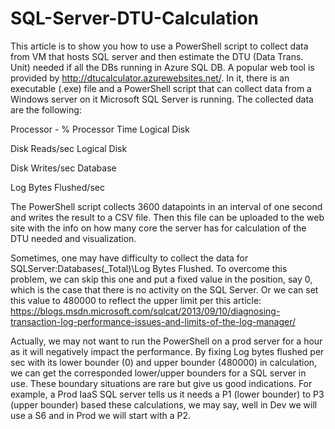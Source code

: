 # SQL-Server-DTU-Calculation
This article is to show you how to use a PowerShell script to collect data from VM that hosts SQL server and then estimate the DTU (Data Trans. Unit) needed if all the DBs running in Azure SQL DB.
A popular web tool is provided by http://dtucalculator.azurewebsites.net/. In it, there is an executable (.exe) file and a PowerShell script that can collect data from a Windows server on it Microsoft SQL Server is running. The collected data are the following:

Processor - % Processor Time Logical Disk

Disk Reads/sec Logical Disk

Disk Writes/sec Database

Log Bytes Flushed/sec

The PowerShell script collects 3600 datapoints in an interval of one second and writes the result to a CSV file. Then this file can be uploaded to the web site with the info on how many core the server has for calculation of the DTU needed and visualization.

Sometimes, one may have difficulty to collect the data for SQLServer:Databases(_Total)\Log Bytes Flushed. To overcome this problem, we can skip this one and put a fixed value in the position, say 0, which is the case that there is no activity on the SQL Server. Or we can set this value to 480000 to reflect the upper limit per this article:
https://blogs.msdn.microsoft.com/sqlcat/2013/09/10/diagnosing-transaction-log-performance-issues-and-limits-of-the-log-manager/

Actually, we may not want to run the PowerShell on a prod server for a hour as it will negatively impact the performance. By fixing Log bytes flushed per sec with its lower bounder (0) and upper bounder (480000) in calculation, we can get the corresponded lower/upper bounders for a SQL server in use. These boundary situations are rare but give us good indications. For example, a Prod IaaS SQL server tells us it needs a P1 (lower bounder) to P3 (upper bounder) based these calculations, we may say, well in Dev we will use a S6 and in Prod we will start with a P2.

